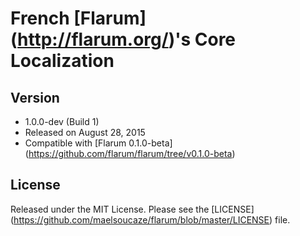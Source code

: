 # French [Flarum] (http://flarum.org/)'s Core Localization

## Version
- 1.0.0-dev (Build 1)
- Released on August 28, 2015
- Compatible with [Flarum 0.1.0-beta] (https://github.com/flarum/flarum/tree/v0.1.0-beta)

## License
Released under the MIT License. Please see the [LICENSE] (https://github.com/maelsoucaze/flarum/blob/master/LICENSE) file.